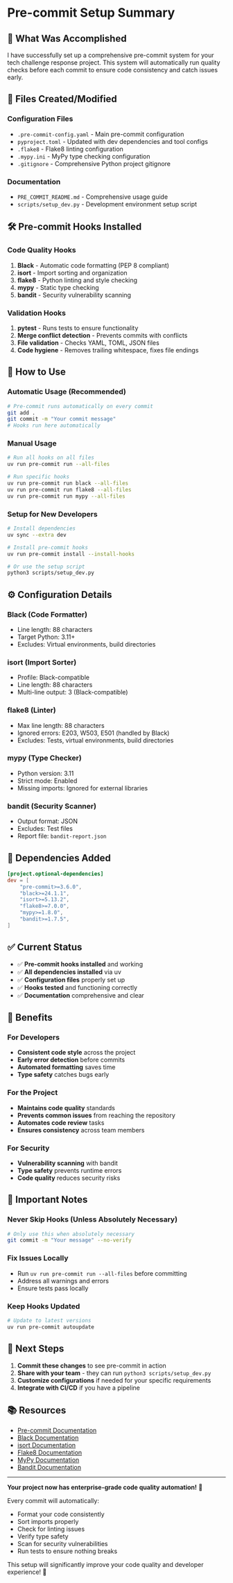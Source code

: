 # Pre-commit Setup Summary

## 🎯 What Was Accomplished

I have successfully set up a comprehensive pre-commit system for your tech challenge response project. This system will automatically run quality checks before each commit to ensure code consistency and catch issues early.

## 📁 Files Created/Modified

### **Configuration Files**
- `.pre-commit-config.yaml` - Main pre-commit configuration
- `pyproject.toml` - Updated with dev dependencies and tool configs
- `.flake8` - Flake8 linting configuration
- `.mypy.ini` - MyPy type checking configuration
- `.gitignore` - Comprehensive Python project gitignore

### **Documentation**
- `PRE_COMMIT_README.md` - Comprehensive usage guide
- `scripts/setup_dev.py` - Development environment setup script

## 🛠️ Pre-commit Hooks Installed

### **Code Quality Hooks**
1. **Black** - Automatic code formatting (PEP 8 compliant)
2. **isort** - Import sorting and organization
3. **flake8** - Python linting and style checking
4. **mypy** - Static type checking
5. **bandit** - Security vulnerability scanning

### **Validation Hooks**
1. **pytest** - Runs tests to ensure functionality
2. **Merge conflict detection** - Prevents commits with conflicts
3. **File validation** - Checks YAML, TOML, JSON files
4. **Code hygiene** - Removes trailing whitespace, fixes file endings

## 🚀 How to Use

### **Automatic Usage (Recommended)**
```bash
# Pre-commit runs automatically on every commit
git add .
git commit -m "Your commit message"
# Hooks run here automatically
```

### **Manual Usage**
```bash
# Run all hooks on all files
uv run pre-commit run --all-files

# Run specific hooks
uv run pre-commit run black --all-files
uv run pre-commit run flake8 --all-files
uv run pre-commit run mypy --all-files
```

### **Setup for New Developers**
```bash
# Install dependencies
uv sync --extra dev

# Install pre-commit hooks
uv run pre-commit install --install-hooks

# Or use the setup script
python3 scripts/setup_dev.py
```

## ⚙️ Configuration Details

### **Black (Code Formatter)**
- Line length: 88 characters
- Target Python: 3.11+
- Excludes: Virtual environments, build directories

### **isort (Import Sorter)**
- Profile: Black-compatible
- Line length: 88 characters
- Multi-line output: 3 (Black-compatible)

### **flake8 (Linter)**
- Max line length: 88 characters
- Ignored errors: E203, W503, E501 (handled by Black)
- Excludes: Tests, virtual environments, build directories

### **mypy (Type Checker)**
- Python version: 3.11
- Strict mode: Enabled
- Missing imports: Ignored for external libraries

### **bandit (Security Scanner)**
- Output format: JSON
- Excludes: Test files
- Report file: `bandit-report.json`

## 🔧 Dependencies Added

```toml
[project.optional-dependencies]
dev = [
    "pre-commit>=3.6.0",
    "black>=24.1.1",
    "isort>=5.13.2",
    "flake8>=7.0.0",
    "mypy>=1.8.0",
    "bandit>=1.7.5",
]
```

## ✅ Current Status

- ✅ **Pre-commit hooks installed** and working
- ✅ **All dependencies installed** via uv
- ✅ **Configuration files** properly set up
- ✅ **Hooks tested** and functioning correctly
- ✅ **Documentation** comprehensive and clear

## 🎉 Benefits

### **For Developers**
- **Consistent code style** across the project
- **Early error detection** before commits
- **Automated formatting** saves time
- **Type safety** catches bugs early

### **For the Project**
- **Maintains code quality** standards
- **Prevents common issues** from reaching the repository
- **Automates code review** tasks
- **Ensures consistency** across team members

### **For Security**
- **Vulnerability scanning** with bandit
- **Type safety** prevents runtime errors
- **Code quality** reduces security risks

## 🚨 Important Notes

### **Never Skip Hooks (Unless Absolutely Necessary)**
```bash
# Only use this when absolutely necessary
git commit -m "Your message" --no-verify
```

### **Fix Issues Locally**
- Run `uv run pre-commit run --all-files` before committing
- Address all warnings and errors
- Ensure tests pass locally

### **Keep Hooks Updated**
```bash
# Update to latest versions
uv run pre-commit autoupdate
```

## 🔄 Next Steps

1. **Commit these changes** to see pre-commit in action
2. **Share with your team** - they can run `python3 scripts/setup_dev.py`
3. **Customize configurations** if needed for your specific requirements
4. **Integrate with CI/CD** if you have a pipeline

## 📚 Resources

- [Pre-commit Documentation](https://pre-commit.com/)
- [Black Documentation](https://black.readthedocs.io/)
- [isort Documentation](https://pycqa.github.io/isort/)
- [Flake8 Documentation](https://flake8.pycqa.org/)
- [MyPy Documentation](https://mypy.readthedocs.io/)
- [Bandit Documentation](https://bandit.readthedocs.io/)

---

**Your project now has enterprise-grade code quality automation!** 🎯

Every commit will automatically:
- Format your code consistently
- Sort imports properly
- Check for linting issues
- Verify type safety
- Scan for security vulnerabilities
- Run tests to ensure nothing breaks

This setup will significantly improve your code quality and developer experience! 🚀

